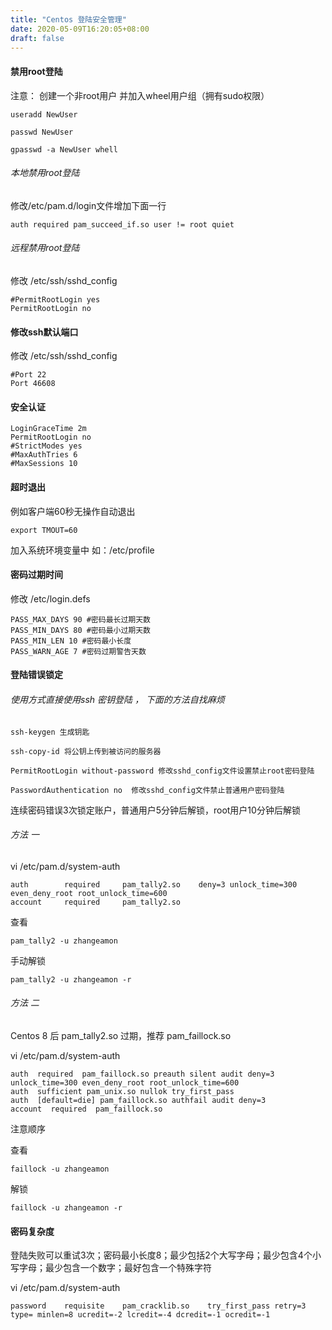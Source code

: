 ```yaml
---
title: "Centos 登陆安全管理"
date: 2020-05-09T16:20:05+08:00
draft: false
---
```


#### 禁用root登陆

注意： 创建一个非root用户 并加入wheel用户组（拥有sudo权限）
```
useradd NewUser

passwd NewUser

gpasswd -a NewUser whell
```

###### 本地禁用root登陆


修改/etc/pam.d/login文件增加下面一行
```
auth required pam_succeed_if.so user != root quiet
```

###### 远程禁用root登陆

修改 /etc/ssh/sshd_config
```
#PermitRootLogin yes
PermitRootLogin no
```

#### 修改ssh默认端口

修改 /etc/ssh/sshd_config
```
#Port 22
Port 46608
```

#### 安全认证

```
LoginGraceTime 2m
PermitRootLogin no
#StrictModes yes
#MaxAuthTries 6
#MaxSessions 10
```

#### 超时退出

例如客户端60秒无操作自动退出
```
export TMOUT=60
```
加入系统环境变量中 如：/etc/profile


#### 密码过期时间

修改 /etc/login.defs
```
PASS_MAX_DAYS 90 #密码最长过期天数
PASS_MIN_DAYS 80 #密码最小过期天数
PASS_MIN_LEN 10 #密码最小长度
PASS_WARN_AGE 7 #密码过期警告天数
```

#### 登陆错误锁定

###### 使用方式直接使用ssh 密钥登陆 ， 下面的方法自找麻烦
```
ssh-keygen 生成钥匙

ssh-copy-id 将公钥上传到被访问的服务器

PermitRootLogin without-password 修改sshd_config文件设置禁止root密码登陆

PasswordAuthentication no  修改sshd_config文件禁止普通用户密码登陆
```

连续密码错误3次锁定账户，普通用户5分钟后解锁，root用户10分钟后解锁

###### 方法 一 

vi /etc/pam.d/system-auth
```
auth        required     pam_tally2.so    deny=3 unlock_time=300 even_deny_root root_unlock_time=600 
account     required     pam_tally2.so
```

查看 
```
pam_tally2 -u zhangeamon
```
手动解锁
```
pam_tally2 -u zhangeamon -r
```

###### 方法 二 

Centos 8 后 pam_tally2.so 过期，推荐 pam_faillock.so

vi /etc/pam.d/system-auth
```
auth  required  pam_faillock.so preauth silent audit deny=3 unlock_time=300 even_deny_root root_unlock_time=600
auth  sufficient pam_unix.so nullok try_first_pass
auth  [default=die] pam_faillock.so authfail audit deny=3
account  required  pam_faillock.so
```
注意顺序

查看
```
faillock -u zhangeamon
```
解锁
```
faillock -u zhangeamon -r
```



#### 密码复杂度

登陆失败可以重试3次；密码最小长度8；最少包括2个大写字母；最少包含4个小写字母；最少包含一个数字；最好包含一个特殊字符

vi /etc/pam.d/system-auth
```
password    requisite    pam_cracklib.so    try_first_pass retry=3 type= minlen=8 ucredit=-2 lcredit=-4 dcredit=-1 ocredit=-1  
```
